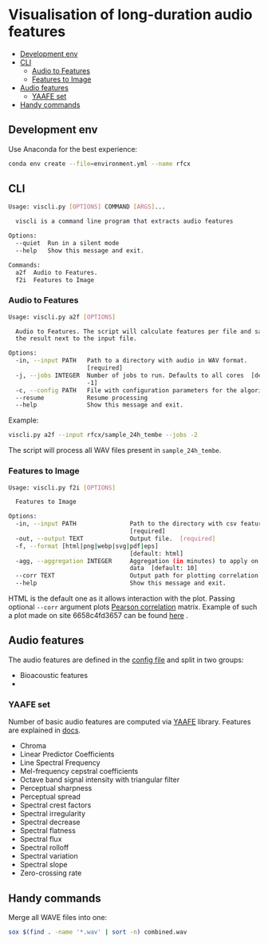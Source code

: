 # Visualisation of long-duration audio features

- [Development env](#development-env)
- [CLI](#cli)
  * [Audio to Features](#audio-to-features)
  * [Features to Image](#features-to-image)
- [Audio features](#audio-features)
  * [YAAFE set](#yaafe-set)
- [Handy commands](#handy-commands)

## Development env

Use Anaconda for the best experience:

```bash
conda env create --file=environment.yml --name rfcx
```

## CLI

```bash
Usage: viscli.py [OPTIONS] COMMAND [ARGS]...

  viscli is a command line program that extracts audio features

Options:
  --quiet  Run in a silent mode
  --help   Show this message and exit.

Commands:
  a2f  Audio to Features.
  f2i  Features to Image
```

### Audio to Features

```bash
Usage: viscli.py a2f [OPTIONS]

  Audio to Features. The script will calculate features per file and save
  the result next to the input file.

Options:
  -in, --input PATH   Path to a directory with audio in WAV format.
                      [required]
  -j, --jobs INTEGER  Number of jobs to run. Defaults to all cores  [default:
                      -1]
  -c, --config PATH   File with configuration parameters for the algorithm.
  --resume            Resume processing
  --help              Show this message and exit.
```

Example:

```bash
viscli.py a2f --input rfcx/sample_24h_tembe --jobs -2
```

The script will process all WAV files present in `sample_24h_tembe`.

### Features to Image

```bash
Usage: viscli.py f2i [OPTIONS]

  Features to Image

Options:
  -in, --input PATH               Path to the directory with csv features.
                                  [required]
  -out, --output TEXT             Output file.  [required]
  -f, --format [html|png|webp|svg|pdf|eps]
                                  [default: html]
  -agg, --aggregation INTEGER     Aggregation (in minutes) to apply on the
                                  data  [default: 10]
  --corr TEXT                     Output path for plotting correlation matrix.
  --help                          Show this message and exit.
```

HTML is the default one as it allows interaction with the plot. Passing optional `--corr` argument plots [Pearson correlation](https://en.wikipedia.org/wiki/Pearson_correlation_coefficient) matrix. Example of such a plot made on site 6658c4fd3657 can be found [here](https://plotly.com/~tracewsl/390/#/) .


## Audio features

The audio features are defined in the [config file](datavis/config.yaml) and split in two groups:

* Bioacoustic features
* 

### YAAFE set

Number of basic audio features are computed via [YAAFE](https://github.com/Yaafe/Yaafe) library. Features are explained in [docs](http://yaafe.sourceforge.net/features.html).

* Chroma
* Linear Predictor Coefficients
* Line Spectral Frequency
* Mel-frequency cepstral coefficients
* Octave band signal intensity with triangular filter
* Perceptual sharpness
* Perceptual spread
* Spectral crest factors
* Spectral irregularity
* Spectral decrease
* Spectral flatness
* Spectral flux
* Spectral rolloff
* Spectral variation
* Spectral slope
* Zero-crossing rate

## Handy commands

Merge all WAVE files into one:

```bash
sox $(find . -name '*.wav' | sort -n) combined.wav
```